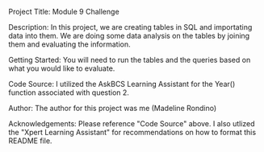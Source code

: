 Project Title: Module 9 Challenge

Description: In this project, we are creating tables in SQL and importating data into them. We are doing some data analysis on the tables by joining them and evaluating the information.

Getting Started: You will need to run the tables and the queries based on what you would like to evaluate.

Code Source: I utilized the AskBCS Learning Assistant for the Year() function associated with question 2.

Author: The author for this project was me (Madeline Rondino)

Acknowledgements: Please reference "Code Source" above. I also utlized the "Xpert Learning Assistant" for recommendations on how to format this README file.
